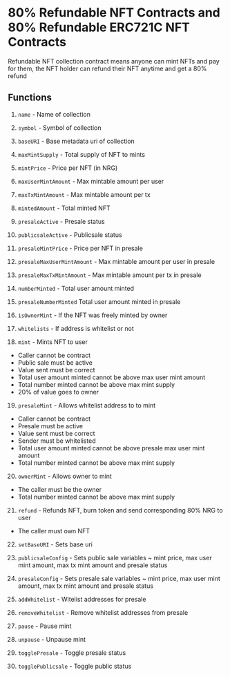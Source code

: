 # 80% Refundable NFT Contracts and 80% Refundable ERC721C NFT Contracts

Refundable NFT collection contract means anyone can mint NFTs and pay for them, the NFT holder can refund their NFT anytime and get a 80% refund

## Functions

1. `name` - Name of collection

2. `symbol` - Symbol of collection

3. `baseURI` - Base metadata uri of collection

4. `maxMintSupply` - Total supply of NFT to mints

5. `mintPrice` - Price per NFT (in NRG)

6. `maxUserMintAmount` - Max mintable amount per user

7. `maxTxMintAmount` -  Max mintable amount per tx

8. `mintedAmount` - Total minted NFT

9. `presaleActive` - Presale status

10. `publicsaleActive` - Publicsale status

11. `presaleMintPrice` - Price per NFT in presale

12. `presaleMaxUserMintAmount` - Max mintable amount per user in presale

13. `presaleMaxTxMintAmount` - Max mintable amount per tx in presale

14. `numberMinted` - Total user amount minted

15. `presaleNumberMinted` Total user amount minted in presale

16. `isOwnerMint` - If the NFT was freely minted by owner

17. `whitelists` - If address is whitelist or not

18. `mint` - Mints NFT to user 
- Caller cannot be contract
- Public sale must be active
- Value sent must be correct
- Total user amount minted cannot be above max user mint amount
- Total number minted cannot be above max mint supply
- 20% of value goes to owner

19. `presaleMint` - Allows whitelist address to  to mint
- Caller cannot be contract
- Presale must be active
- Value sent must be correct
- Sender must be whitelisted
- Total user amount minted cannot be above presale max user mint amount
- Total number minted cannot be above max mint supply

20. `ownerMint` - Allows owner to mint
- The caller must be the owner
- Total number minted cannot be above max mint supply

21. `refund` - Refunds NFT, burn token and send corresponding 80% NRG to user
- The caller must own NFT

22. `setBaseURI` - Sets base uri

23. `publicsaleConfig` -  Sets public sale variables ~ mint price, max user mint amount, max tx mint amount and presale status

24. `presaleConfig` - Sets presale sale variables ~ mint price, max user mint amount, max tx mint amount and presale status

25. `addWhitelist` -  Witelist addresses for presale

26. `removeWhitelist` - Remove whitelist addresses from presale

27. `pause` - Pause mint

28. `unpause` - Unpause mint

29. `togglePresale` - Toggle presale status

30. `togglePublicsale` - Toggle public status


